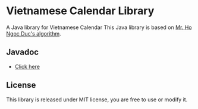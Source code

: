 # Vietnamese Calendar Library
A Java library for Vietnamese Calendar
This Java library is based on [Mr. Ho Ngoc Duc's algorithm](https://www.informatik.uni-leipzig.de/~duc/amlich/calrules.html).
## Javadoc
+ [Click here](https://teddyvn.github.io/VietnameseCalendar)
## License
This library is released under MIT license, you are free to use or modify it.